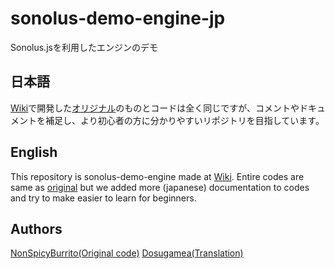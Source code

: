 # sonolus-demo-engine-jp
Sonolus.jsを利用したエンジンのデモ

## 日本語
[Wiki](https://wiki.sonolus.com/sonolus.js-guide/ja)で開発した[オリジナル](https://github.com/Sonolus/wiki-sonolus.js-guide-code/tree/ch/24%2Fts)のものとコードは全く同じですが、コメントやドキュメントを補足し、より初心者の方に分かりやすいリポジトリを目指しています。

## English
This repository is sonolus-demo-engine made at [Wiki](https://wiki.sonolus.com/sonolus.js-guide). Entire codes are same as [original](https://github.com/Sonolus/wiki-sonolus.js-guide-code/tree/ch/24%2Fts) but we added more (japanese) documentation to codes and try to make easier to learn for beginners.

## Authors
[NonSpicyBurrito(Original code)](https://github.com/NonSpicyBurrito)
[Dosugamea(Translation)](https://github.com/Dosugamea)